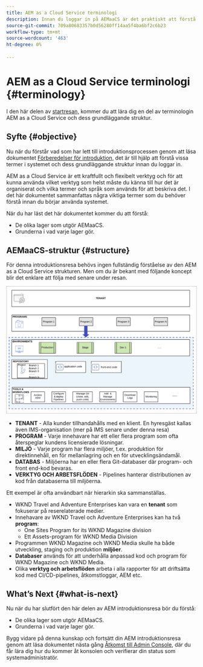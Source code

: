 ```yaml
---
title: AEM as a Cloud Service terminologi
description: Innan du loggar in på AEMaaCS är det praktiskt att förstå en del av terminologin i systemet och dess grundläggande struktur.
source-git-commit: 709a80683357b0d56280ff14aa5f4ba6bf2c6b23
workflow-type: tm+mt
source-wordcount: '463'
ht-degree: 0%

---
```



# AEM as a Cloud Service terminologi {#terminology}

I den här delen av [startresan,](overview.md) kommer du att lära dig en del av terminologin AEM as a Cloud Service och dess grundläggande struktur.

## Syfte {#objective}

Nu när du förstår vad som har lett till introduktionsprocessen genom att läsa dokumentet [Förberedelser för introduktion,](preparation.md) det är till hjälp att förstå vissa termer i systemet och dess grundläggande struktur innan du loggar in.

AEM as a Cloud Service är ett kraftfullt och flexibelt verktyg och för att kunna använda vilket verktyg som helst måste du känna till hur det är organiserat och vilka termer och språk som används för att beskriva det. I det här dokumentet sammanfattas några viktiga termer som du behöver förstå innan du börjar använda systemet.

När du har läst det här dokumentet kommer du att förstå:

* De olika lager som utgör AEMaaCS.
* Grunderna i vad varje lager gör.

## AEMaaCS-struktur {#structure}

För denna introduktionsresa behövs ingen fullständig förståelse av den AEM as a Cloud Service strukturen. Men om du är bekant med följande koncept blir det enklare att följa med senare under resan.

![Cloud Manager-struktur](/help/journey-sites/quick-site/assets/cloud-manager-structure.png)

* **TENANT** - Alla kunder tillhandahålls med en klient. En hyresgäst kallas även IMS-organisation (mer på IMS senare under denna resa)
* **PROGRAM** - Varje innehavare har ett eller flera program som ofta återspeglar kundens licensierade lösningar.
* **MILJÖ** - Varje program har flera miljöer, t.ex. produktion för direktinnehåll, en för mellanlagring och en för utvecklingsändamål.
* **DATABAS** - Miljöerna har en eller flera Git-databaser där program- och front end-kod bevaras.
* **VERKTYG OCH ARBETSFLÖDEN** - Pipelines hanterar distributionen av kod från databaserna till miljöerna.

Ett exempel är ofta användbart när hierarkin ska sammanställas.

* WKND Travel and Adventure Enterprises kan vara en **tenant** som fokuserar på reserelaterade medier.
* Innehavare av WKND Travel och Adventure Enterprises kan ha två **program**:
   * One Sites Program for its WKND Magazine division
   * Ett Assets-program för WKND Media Division
* Programmen WKND Magazine och WKND Media skulle ha både utveckling, staging och produktion **miljöer**.
* **Databaser** används för att underhålla anpassad kod och program för WKND Magazine och WKND Media.
* Olika **verktyg och arbetsflöden** arbeta i alla rapporter för att driftsätta kod med CI/CD-pipelines, åtkomstloggar, AEM etc.

## What’s Next {#what-is-next}

Nu när du har slutfört den här delen av AEM introduktionsresa bör du förstå:

* De olika lager som utgör AEMaaCS.
* Grunderna i vad varje lager gör.

Bygg vidare på denna kunskap och fortsätt din AEM introduktionsresa genom att läsa dokumentet nästa gång [Åtkomst till Admin Console](admin-console.md), där du får lära dig hur du kommer åt konsolen och verifierar din status som systemadministratör.
